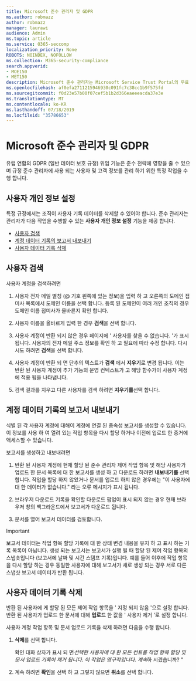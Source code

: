 ```yaml
---
title: Microsoft 준수 관리자 및 GDPR
ms.author: robmazz
author: robmazz
manager: laurawi
audience: Admin
ms.topic: article
ms.service: O365-seccomp
localization_priority: None
ROBOTS: NOINDEX, NOFOLLOW
ms.collection: M365-security-compliance
search.appverid:
- MOE150
- MET150
description: Microsoft 준수 관리자는 Microsoft Service Trust Portal의 무료 워크플로 기반 위험 평가 도구입니다. 준수 관리자를 사용 하면 Microsoft 클라우드 서비스와 관련 된 규정 준수 활동을 추적, 할당 및 확인할 수 있습니다.
ms.openlocfilehash: af0efa2711215946930c091fc7c38cc1b9f575fd
ms.sourcegitcommit: f0d23e57b00f07cef5b1b2d366eaeeeacda37e3e
ms.translationtype: MT
ms.contentlocale: ko-KR
ms.lasthandoff: 07/18/2019
ms.locfileid: "35786653"
---
```

# <a name="microsoft-compliance-manager-and-the-gdpr"></a>Microsoft 준수 관리자 및 GDPR

유럽 연합의 GDPR (일반 데이터 보호 규정) 위임 기능은 준수 전략에 영향을 줄 수 있으며 규정 준수 관리자에 사용 되는 사용자 및 고객 정보를 관리 하기 위한 특정 작업을 수행 합니다.

## <a name="user-privacy-settings"></a>사용자 개인 정보 설정

특정 규정에서는 조직이 사용자 기록 데이터를 삭제할 수 있어야 합니다. 준수 관리자는 관리자가 다음 작업을 수행할 수 있는 **사용자 개인 정보 설정** 기능을 제공 합니다.
  
- [사용자 검색](#search-for-a-user)
- [계정 데이터 기록의 보고서 내보내기](#export-a-report-of-account-data-history)
- [사용자 데이터 기록 삭제](#delete-user-data-history)
  
## <a name="search-for-a-user"></a>사용자 검색

사용자 계정을 검색하려면
  
1. 사용자 전자 메일 별칭 (@ 기호 왼쪽에 있는 정보)을 입력 하 고 오른쪽의 도메인 접미사 목록에서 도메인 이름을 선택 합니다. 등록 된 도메인이 여러 개인 조직의 경우 도메인 이름 접미사가 올바른지 확인 합니다.

2. 사용자 이름을 올바르게 입력 한 경우 **검색**을 선택 합니다.

3. 사용자 계정이 반환 되지 않은 경우 페이지에 ' 사용자를 찾을 수 없습니다. '가 표시 됩니다. 사용자의 전자 메일 주소 정보를 확인 하 고 필요에 따라 수정 합니다. 다시 시도 하려면 **검색**을 선택 합니다.

4. 사용자 계정이 반환 되 면 단추의 텍스트가 **검색** 에서 **지우기**로 변경 됩니다. 이는 반환 된 사용자 계정이 추가 기능의 운영 컨텍스트가 고 해당 함수가이 사용자 계정에 적용 됨을 나타냅니다.

5. 검색 결과를 지우고 다른 사용자를 검색 하려면 **지우기를**선택 합니다.

## <a name="export-a-report-of-account-data-history"></a>계정 데이터 기록의 보고서 내보내기

식별 된 각 사용자 계정에 대해이 계정에 연결 된 종속성 보고서를 생성할 수 있습니다. 이 정보를 사용 하 여 열려 있는 작업 항목을 다시 할당 하거나 이전에 업로드 한 증거에 액세스할 수 있습니다.
  
 보고서를 생성하고 내보내려면
  
1. 반환 된 사용자 계정에 현재 할당 된 준수 관리자 제어 작업 항목 및 해당 사용자가 업로드 한 문서 목록에 대 한 보고서를 생성 하 고 다운로드 하려면 **내보내기를** 선택 합니다. 작업을 할당 하지 않았거나 문서를 업로드 하지 않은 경우에는 "이 사용자에 대 한 데이터가 없습니다." 라는 오류 메시지가 표시 됩니다.

2. 브라우저 다운로드 기록을 확인할 다운로드 팝업이 표시 되지 않는 경우 현재 브라우저 창의 백그라운드에서 보고서가 다운로드 됩니다.

3. 문서를 열어 보고서 데이터를 검토합니다.

> [!IMPORTANT]
> 보고서 데이터는 작업 항목 할당 기록에 대 한 상태 변경 내용을 유지 하 고 표시 하는 기록 목록이 아닙니다. 생성 되는 보고서는 보고서가 실행 될 때 할당 된 제어 작업 항목의 스냅숏입니다 (보고서에 날짜 및 시간 스탬프 기록)입니다. 예를 들어 이후에 작업 항목을 다시 할당 하는 경우 동일한 사용자에 대해 보고서가 새로 생성 되는 경우 서로 다른 스냅샷 보고서 데이터가 반환 됩니다.
  
## <a name="delete-user-data-history"></a>사용자 데이터 기록 삭제

반환 된 사용자에 게 할당 된 모든 제어 작업 항목을 ' 지정 되지 않음 '으로 설정 합니다. 반환 된 사용자가 업로드 한 문서에 대해 **업로드** 한 값을 ' 사용자 제거 '로 설정 합니다.
  
사용자 계정 작업 항목 및 문서 업로드 기록을 삭제 하려면 다음을 수행 합니다.
  
1. **삭제**를 선택 합니다.

    확인 대화 상자가 표시 되 면*선택한 사용자에 대 한 모든 컨트롤 작업 항목 할당 및 문서 업로드 기록이 제거 됩니다. 이 작업은 영구적입니다. 계속*하 시겠습니까? "

2. 계속 하려면 **확인**을 선택 하 고 그렇지 않으면 **취소**를 선택 합니다.
